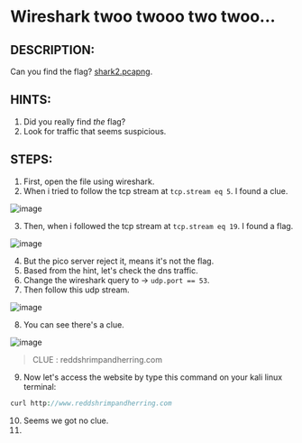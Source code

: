 # Wireshark twoo twooo two twoo...
## DESCRIPTION:
Can you find the flag? [shark2.pcapng]().
## HINTS:
1. Did you really find _the_ flag?
2. Look for traffic that seems suspicious.
## STEPS:
1. First, open the file using wireshark.
2. When i tried to follow the tcp stream at `tcp.stream eq 5`. I found a clue.

![image](https://user-images.githubusercontent.com/70703371/178130750-4eed2bfa-4902-4082-81ed-995db59a9f27.png)

3. Then, when i followed the tcp stream at `tcp.stream eq 19`. I found a flag.

![image](https://user-images.githubusercontent.com/70703371/178130828-401135db-2369-48b2-a639-f6b4fa6910d9.png)

4. But the pico server reject it, means it's not the flag.
5. Based from the hint, let's check the dns traffic.
6. Change the wireshark query to -> `udp.port == 53`.
7. Then follow this udp stream.

![image](https://user-images.githubusercontent.com/70703371/178516999-e38fce35-fb1b-47b2-8bfb-e4aab80ab58d.png)

8. You can see there's a clue.

![image](https://user-images.githubusercontent.com/70703371/178517171-e7887654-b587-46da-b8ef-a314e32779ae.png)

> CLUE : reddshrimpandherring.com

9. Now let's access the website by type this command on your kali linux terminal:

```php
curl http://www.reddshrimpandherring.com
```
10. Seems we got no clue.
11. 

